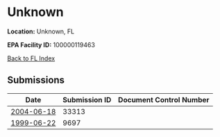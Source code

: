 # Unknown

**Location:** Unknown, FL

**EPA Facility ID:** 100000119463

[Back to FL Index](../../index.md)

## Submissions

| Date | Submission ID | Document Control Number |
|------|--------------|-------------------------|
| [2004-06-18](submissions/33313.md) | 33313 |  |
| [1999-06-22](submissions/9697.md) | 9697 |  |
